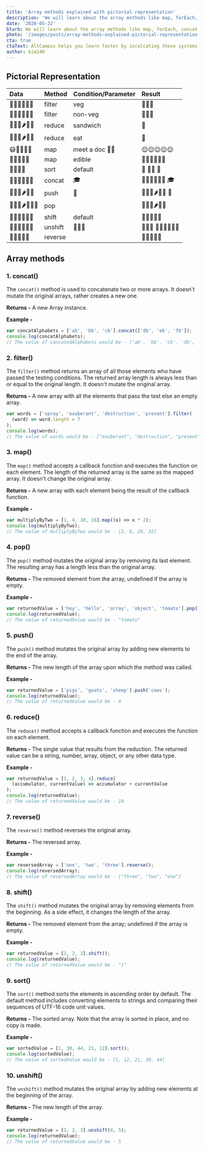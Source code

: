 ```yaml
---
title: 'Array methods explained with pictorial representation'
description: 'We will learn about the array methods like map, forEach, concat, filter, pop, push, reduce etc. Lets look at each of them in detail and also understand them via a nice pictorial representation.'
date: '2020-05-22'
blurb: We will learn about the array methods like map, forEach, concat, filter, pop, push, reduce etc. Lets look at each of them in detail and also understand them via a nice pictorial representation.
photo: '/images/posts/array-methods-explained-pictorial-representation.jpeg'
cta: true
ctaText: AltCampus helps you learn faster by inculcating these systems as part of the learning model. 🙌
author: bim240
---
```


## Pictorial Representation

<!-- prettier-ignore -->
| Data | Method | Condition/Parameter | Result |
| :-- | :-- | :-- | :-- |
| 🥚️🍓️🍎️🍗️🍖️🍇️ | filter | veg | 🍓️🍎️🍇️ |
| 🥚️🍓️🍎️🍗️🍖️🍇️ | filter | non-veg | 🥚️🍗️🍖️ |
| 🍗️🍖️🍞️🌶️🌰️🥩️ | reduce | sandwich | 🥪️ |
| 🍗️🍖️🍞️🌶️🌰️🥩️ | reduce | eat | 💩️ |
| 😷️🤒️🤕️🤧️🤮️ | map | meet a doc 👨‍🎨️ | 😌️😌️😌️😌️😌️ |
| 🐓️🐓️🐓️🐓️🐓️ | map | edible | 🍗️🍗️🍗️🍗️🍗️🍗️ |
| 👨️👶️👴️👦️ | sort | default | 👶️ 👦️👨️ 👴️ |
| 🤵️🤵️🤵️🤵️🤵️🤵️ | concat | 🎓️ | 🤵️🤵️🤵️🤵️🤵️🤵️ 🎓️ |
| 🍗️🍖️🍞️🌶️🌰️🥩️ | push | 🐓️ | 🍗️🍖️🍞️🌶️🌰️🥩️ 🐓️ |
| 🍗️🍖️🍞️🌶️🌰️🥩️🐓️ | pop |  | 🍗️🍖️🍞️🌶️🌰️🥩️ |
| 🥚️🍓️🍎️🍗️🍖️🍇️ | shift | default | 🍓️🍎️🍗️🍖️🍇️ |
| 🥚️🍓️🍎️🍗️🍖️🍇️ | unshift | 👨️👶️👴️ | 👨️👶️👴️ 🥚️🍓️🍎️🍗️🍖️🍇️ |
| 🦊️🐺️🦅️🦌️🐰️ | reverse |  | 🐰️🦌️🦅️🐺️🦊️ |

## Array methods

### 1. concat()

The `concat()` method is used to concatenate two or more arrays. It doesn't mutate the original arrays, rather creates a new one.

**Returns -** A new Array instance.

**Example -**

```js
var concatAlphabets = ['ab', 'bb', 'cb'].concat(['db', 'eb', 'fb']);
console.log(concatAlphabets);
// The value of concatedAlphabets would be - ['ab', 'bb', 'cb', 'db', 'eb', 'fb']
```

### 2. filter()

The `filter()` method returns an array of all those elements who have passed the testing conditions. The returned array length is always less than or equal to the original length. It doesn't mutate the original array.

**Returns -** A new array with all the elements that pass the test else an empty array.

```js
var words = ['spray', 'exuberant', 'destruction', 'present'].filter(
  (word) => word.length > 7
);
console.log(words);
// The value of words would be - ["exuberant", "destruction", "present"]
```

### 3. map()

The `map()` method accepts a callback function and executes the function on each element. The length of the returned array is the same as the mapped array. It doesn't change the original array.

**Returns -** A new array with each element being the result of the callback function.

**Example -**

```js
var multiplyByTwo = [1, 4, 10, 16].map((x) => x * 2);
console.log(multiplyByTwo);
// The value of multiplyByTwo would be - [2, 8, 20, 32]
```

### 4. pop()

The `pop()` method mutates the original array by removing its last element. The resulting array has a length less than the original array.

**Returns -** The removed element from the array, undefined if the array is empty.

**Example -**

```js
var returnedValue = ['hey', 'hello', 'array', 'object', 'tomato'].pop();
console.log(returnedValue);
// The value of returnedValue would be - "tomato"
```

### 5. push()

The `push()` method mutates the original array by adding new elements to the end of the array.

**Returns -** The new length of the array upon which the method was called.

**Example -**

```js
var returnedValue = ['pigs', 'goats', 'sheep'].push('cows');
console.log(returnedValue);
// The value of returnedValue would be - 4
```

### 6. reduce()

The `reduce()` method accepts a callback function and executes the function on each element.

**Returns -** The single value that results from the reduction. The returned value can be a string, number, array, object, or any other data type.

**Example -**

```js
var returnedValue = [1, 2, 3, 4].reduce(
  (accumulator, currentValue) => accumulator + currentValue
);
console.log(returnedValue);
// The value of returnedValue would be - 10
```

### 7. reverse()

The `reverse()` method reverses the original array.

**Returns -** The reversed array.

**Example -**

```js
var reversedArray = ['one', 'two', 'three'].reverse();
console.log(reversedArray);
// The value of reversedArray would be - ["three", "two", "one"]
```

### 8. shift()

The `shift()` method mutates the original array by removing elements from the beginning. As a side effect, it changes the length of the array.

**Returns -** The removed element from the array; undefined if the array is empty.

**Example -**

```js
var returnedValue = [1, 2, 3].shift();
console.log(returnedValue);
// The value of returnedValue would be - "1"
```

### 9. sort()

The `sort()` method sorts the elements in ascending order by default. The default method includes converting elements to strings and comparing their sequences of UTF-16 code unit values.

**Returns -** The sorted array. Note that the array is sorted in place, and no copy is made.

**Example -**

```js
var sortedValue = [1, 30, 44, 21, 12].sort();
console.log(sortedValue);
// The value of sortedValue would be - [1, 12, 21, 30, 44]
```

### 10. unshift()

The `unshift()` method mutates the original array by adding new elements at the beginning of the array.

**Returns -** The new length of the array.

**Example -**

```js
var returnedValue = [1, 2, 3].unshift(4, 5);
console.log(returnedValue);
// The value of returnedValue would be - 5
```

